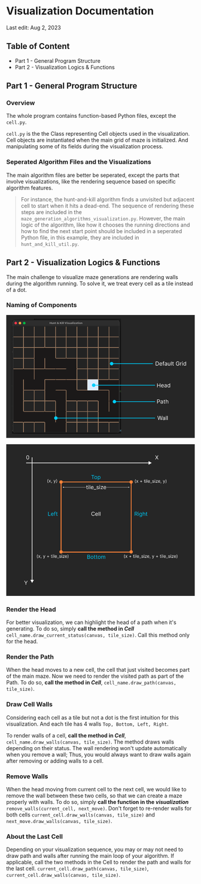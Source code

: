 # Visualization Documentation
Last edit: Aug 2, 2023

## Table of Content
- Part 1 - General Program Structure
- Part 2 - Visualization Logics & Functions

## Part 1 - General Program Structure

### Overview
The whole program contains function-based Python files, except the `cell.py`.

`cell.py` is the the Class representing Cell objects used in the visualization. Cell objects are instantiated when the main grid of maze is initialized. And manipulating some of its fields during the visualization process.

### Seperated Algorithm Files and the Visualizations
The main algorithm files are better be seperated, except the parts that involve visualizations, like the rendering sequence based on specific algorithm features. 

> For instance, the hunt-and-kill algorithm finds a unvisited but adjacent cell to start when it hits a dead-end. The sequence of rendering these steps are included in the `maze_generation_algorithms_visualization.py`. However, the main logic of the algorithm, like how it chooses the running directions and how to find the next start point should be included in a seperated Python file, in this example, they are included in `hunt_and_kill_util.py`.

## Part 2 - Visualization Logics & Functions
The main challenge to visualize maze generations are rendering walls during the algorithm running. To solve it, we treat every cell as a tile instead of a dot.

### Naming of Components
![Figure 0 - Naming of Components](./documentation_imgs/figure_0.png)

![Figure 1 - illustration of cell as a tile concept](./documentation_imgs/figure_1.png)

### Render the Head
For better visualization, we can highlight the head of a path when it's generating. To do so, simply **call the method in *Cell*** `cell_name.draw_current_status(canvas, tile_size)`. Call this method only for the head.

### Render the Path
When the head moves to a new cell, the cell that just visited becomes part of the main maze. Now we need to render the visited path as part of the Path. To do so, **call the method in *Cell***, `cell_name.draw_path(canvas, tile_size)`.

### Draw Cell Walls
Considering each cell as a tile but not a dot is the first intuition for this visualization. And each tile has 4 walls `Top, Bottom, Left, Right`. 

To render walls of a cell, **call the method in *Cell***, `cell_name.draw_walls(canvas, tile_size)`. The method draws walls depending on their status. The wall rendering won't update automatically when you remove a wall; Thus, you would always want to draw walls again after removing or adding walls to a cell.

### Remove Walls
When the head moving from current cell to the next cell, we would like to remove the wall between these two cells, so that we can create a maze properly with walls. To do so, simply **call the function in the *visualization*** `remove_walls(current_cell, next_move)`. Don't forget to re-render walls for both cells `current_cell.draw_walls(canvas, tile_size)` and `next_move.draw_walls(canvas, tile_size)`.

### About the Last Cell
Depending on your visualization sequence, you may or may not need to draw path and walls after running the main loop of your algorithm. If applicable, call the two methods in the Cell to render the path and walls for the last cell. `current_cell.draw_path(canvas, tile_size)`, `current_cell.draw_walls(canvas, tile_size)`.

